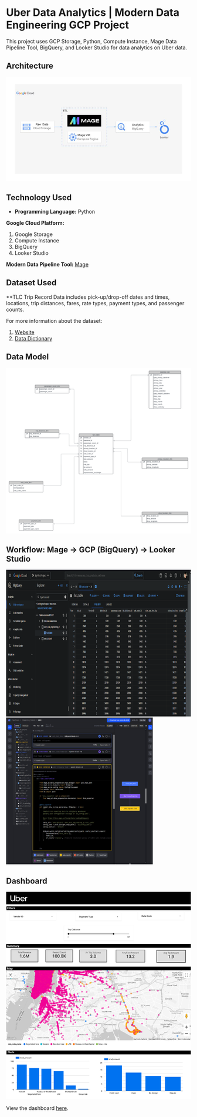# Uber Data Analytics | Modern Data Engineering GCP Project

This project uses GCP Storage, Python, Compute Instance, Mage Data Pipeline Tool, BigQuery, and Looker Studio for data analytics on Uber data.

## Architecture
![Architecture](images/architecture.jpg)

## Technology Used
- **Programming Language:** Python

**Google Cloud Platform:**
1. Google Storage
2. Compute Instance
3. BigQuery
4. Looker Studio

**Modern Data Pipeline Tool:** [Mage](https://www.mage.ai/)

## Dataset Used
**TLC Trip Record Data includes pick-up/drop-off dates and times, locations, trip distances, fares, rate types, payment types, and passenger counts.

For more information about the dataset:
1. [Website](https://www.nyc.gov/site/tlc/about/tlc-trip-record-data.page)
2. [Data Dictionary](https://www.nyc.gov/assets/tlc/downloads/pdf/data_dictionary_trip_records_yellow.pdf)

## Data Model
![Uber Data Model](images/Uber_Data_Model.png)

## Workflow: Mage -> GCP (BigQuery) -> Looker Studio
<p float="left">
  <img src="images/UBER_DE.PNG" width="600" height="400" />
  <img src="images/UBER_DE2.PNG" width="400" height="400" />
</p>

## Dashboard
![Uber Dashboard](Uber_Dashboard-1.png)

View the dashboard [here](https://lookerstudio.google.com/s/iNetptey9RI).
